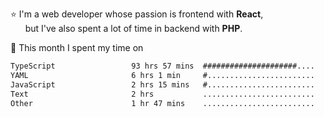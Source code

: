 ⭐ I'm a web developer whose passion is frontend with <b>React</b>,<br/>
&nbsp; &nbsp; &nbsp; but I've also spent a lot of time in backend with <b>PHP</b>.

📅 This month I spent my time on

<!--START_SECTION:waka-->

```txt
TypeScript                 93 hrs 57 mins  #####################....   85.28 %
YAML                       6 hrs 1 min     #........................   05.47 %
JavaScript                 2 hrs 15 mins   #........................   02.04 %
Text                       2 hrs           .........................   01.82 %
Other                      1 hr 47 mins    .........................   01.63 %
```

<!--END_SECTION:waka-->
